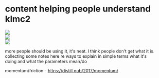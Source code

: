 # content helping people understand klmc2

![](https://img.shields.io/badge/tag-wip-lightgrey)  
![](https://img.shields.io/badge/tag-tooling-lightgrey)  
![](https://img.shields.io/badge/tag-meta-lightgrey)


more people should be using it, it's neat. I think people don't get what it is. collecting some notes here re ways to explain in simple terms what it's doing and what the parameters mean/do

momentum/friction - https://distill.pub/2017/momentum/
